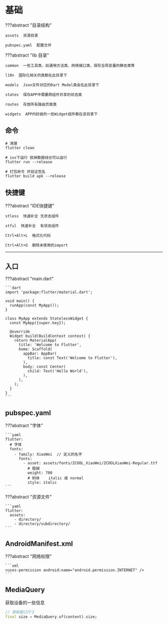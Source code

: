 # 基础

???abstract "目录结构"

    assets  资源目录

    pubspec.yaml  配置文件

???abstract "lib 目录"

    common  一些工具类，如通用方法类、网络接口类、保存全局变量的静态类等

    l10n  国际化相关的类都在此目录下

    models  Json文件对应的Dart Model类会在此目录下

    states  保存APP中需要跨组件共享的状态类

    routes  存放所有路由页面类

    widgets  APP内封装的一些Widget组件都在该目录下




## 命令

```shell
# 清理
flutter clean

# ios下运行 拔掉数据线也可以运行
flutter run --release

# 打包命令 并验证签名
flutter build apk --release
```

## 快捷键

???abstract "IDE快捷键"

    stless  快速补全 无状态组件
    
    stful  快速补全  有状态组件

    Ctrl+Alt+L  格式化代码

    Ctrl+Alt+O  删除未使用的import

---
## 入口

???abstract "main.dart"
    
    ```dart
    import 'package:flutter/material.dart';
    
    void main() {
      runApp(const MyApp());
    }
    
    class MyApp extends StatelessWidget {
      const MyApp({super.key});
    
      @override
      Widget build(BuildContext context) {
        return MaterialApp(
          title: 'Welcome to Flutter',
          home: Scaffold(
            appBar: AppBar(
              title: const Text('Welcome to Flutter'),
            ),
            body: const Center(
              child: Text('Hello World'),
            ),
          ),
        );
      }
    }
    ```

## pubspec.yaml

???abstract "字体"

    ```yaml
    flutter:
      # 字体
      fonts:
        - family: XiaoWei  // 定义的名字
          fonts:
            - asset: assets/fonts/ZCOOL_XiaoWei/ZCOOLXiaoWei-Regular.ttf
              # 粗细
              weight: 700
              # 斜体    italic 或 normal
              style: italic
    ```

???abstract "资源文件"

    ```yaml
    flutter:
      assets:
        - directory/
        - directory/subdirectory/
    ```


## AndroidManifest.xml

???abstract "网络权限"

    ```xml
    <uses-permission android:name="android.permission.INTERNET" />
    ```

## MediaQuery

获取设备的一些信息


```dart
// 获取窗口尺寸
final size = MediaQuery.of(context).size;
```
